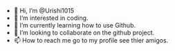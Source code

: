 - 👋 Hi, I’m @Urishi1015
- 👀 I’m interested in coding.
- 🌱 I’m currently learning how to use Github.
- 💞️ I’m looking to collaborate on the github project.
- 📫 How to reach me go to my profile see thier amigos.

<!---
Urishi1015/Urishi1015 is a ✨ special ✨ repository because its `README.md` (this file) appears on your GitHub profile.
You can click the Preview link to take a look at your changes.
--->
